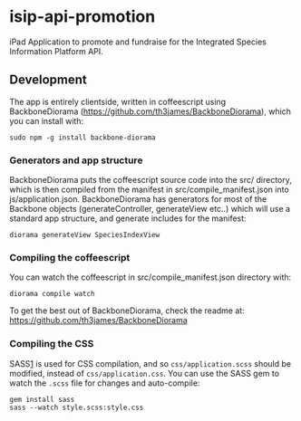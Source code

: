 # isip-api-promotion

iPad Application to promote and fundraise for the Integrated Species Information Platform API.

## Development
The app is entirely clientside, written in coffeescript using BackboneDiorama (https://github.com/th3james/BackboneDiorama), which you can install with:

    sudo npm -g install backbone-diorama

### Generators and app structure
BackboneDiorama puts the coffeescript source code into the src/ directory, which is then compiled from the manifest in src/compile\_manifest.json into js/application.json. BackboneDiorama has generators for most of the Backbone objects (generateController, generateView etc..) which will use a standard app structure, and generate includes for the manifest:

    diorama generateView SpeciesIndexView

### Compiling the coffeescript
You can watch the coffeescript in src/compile\_manifest.json directory with:

    diorama compile watch

To get the best out of BackboneDiorama, check the readme at: https://github.com/th3james/BackboneDiorama

### Compiling the CSS

SASS[1] is used for CSS compilation, and so `css/application.scss` should
be modified, instead of `css/application.css`. You can use the SASS gem
to watch the `.scss` file for changes and auto-compile:

    gem install sass 
    sass --watch style.scss:style.css

[1]: http://sass-lang.com/
